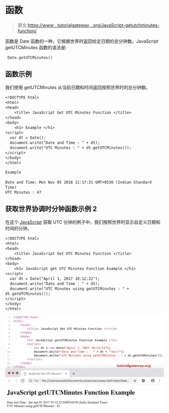 # 函数

> 原文:[https://www . tutorialgateway . org/JavaScript-getutchminutes-function/](https://www.tutorialgateway.org/javascript-getutcminutes-function/)

函数是 Date 函数的一种，它根据世界时返回给定日期的总分钟数。JavaScript getUTCMinutes 函数的语法是:

```
 Date.getUTCMinutes()
```

## 函数示例

我们使用 getUTCMinutes 从当前日期和时间返回按照世界时的总分钟数。

```
<!DOCTYPE html>
<html>
<head>
    <title> JavaScript Get UTC Minutes Function </title>
</head>
<body>
    <h1> Example </h1>
<script>
  var dt = Date();  
  document.write("Date and Time : " + dt);
  document.write("UTC Minutes : " + dt.getUTCMinutes());
</script>
</body>
</html>
```

```
Example

Date and Time: Mon Nov 05 2018 11:17:31 GMT+0530 (Indian Standard Time)
UTC Minutes : 47
```

## 获取世界协调时分钟函数示例 2

在这个 [JavaScript](https://www.tutorialgateway.org/javascript/) 获取 UTC 分钟的例子中，我们按照世界时显示自定义日期和时间的分钟。

```
<!DOCTYPE html>
<html>
<head>
    <title> JavaScript Get UTC Minutes Function </title>
</head>
<body>
    <h1> JavaScript get UTC Minutes Function Example </h1>
<script>
  var dt = Date("April 1, 2017 10:12:22");
  document.write("Date and Time : " + dt);
  document.write("UTC Minutes using getUTCMinutes : " + dt.getUTCMinutes());
</script>
</body>
</html>
```

![JavaScript getUTCMinutes Function 2](img/bfe527be1ee61b13b70ebcba4c6aa7c2.png)